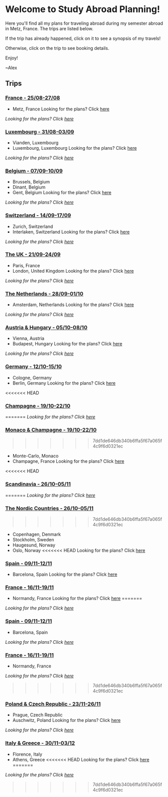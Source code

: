 # Welcome to Study Abroad Planning!
Here you'll find all my plans for traveling abroad during my semester abroad in Metz, France. The trips are listed below.

If the trip has already happened, click on it to see a synopsis of my travels!

Otherwise, click on the trip to see booking details.

Enjoy!

~Alex

## Trips
### [France - 25/08-27/08](https://alexhrao.github.io/TravelPlans/trips/01/Details.html "France")
- Metz, France
Looking for the plans? Click [here](https://alexhrao.github.io/TravelPlans/trips/01/Summary.html "Summary")

_Looking for the plans? Click [here](https://alexhrao.github.io/TravelPlans/trips/01/Summary.html "Summary")_

### [Luxembourg - 31/08-03/09](https://alexhrao.github.io/TravelPlans/trips/02/Details.html "Luxembourg")
- Vianden, Luxembourg
- Luxembourg, Luxembourg
Looking for the plans? Click [here](https://alexhrao.github.io/TravelPlans/trips/02/Summary.html "Summary")

_Looking for the plans? Click [here](https://alexhrao.github.io/TravelPlans/trips/02/Summary.html "Summary")_

### [Belgium - 07/09-10/09](https://alexhrao.github.io/TravelPlans/trips/03/Details.html "Belgium")
- Brussels, Belgium
- Dinant, Belgium
- Gent, Belgium
Looking for the plans? Click [here](https://alexhrao.github.io/TravelPlans/trips/03/Summary.html "Summary")

_Looking for the plans? Click [here](https://alexhrao.github.io/TravelPlans/trips/03/Summary.html "Summary")_

### [Switzerland - 14/09-17/09](https://alexhrao.github.io/TravelPlans/trips/04/Details.html "Switzerland")
- Zurich, Switzerland
- Interlaken, Switzerland
Looking for the plans? Click [here](https://alexhrao.github.io/TravelPlans/trips/04/Summary.html "Summary")

_Looking for the plans? Click [here](https://alexhrao.github.io/TravelPlans/trips/04/Summary.html "Summary")_

### [The UK - 21/09-24/09](https://alexhrao.github.io/TravelPlans/trips/05/Details.html "The United Kingdom")
- Paris, France
- London, United Kingdom
Looking for the plans? Click [here](https://alexhrao.github.io/TravelPlans/trips/05/Summary.html "Summary")

_Looking for the plans? Click [here](https://alexhrao.github.io/TravelPlans/trips/05/Summary.html "Summary")_

### [The Netherlands - 28/09-01/10](https://alexhrao.github.io/TravelPlans/trips/06/Details.html "The Netherlands")
- Amsterdam, Netherlands
Looking for the plans? Click [here](https://alexhrao.github.io/TravelPlans/trips/06/Summary.html "Summary")

_Looking for the plans? Click [here](https://alexhrao.github.io/TravelPlans/trips/06/Summary.html "Summary")_

### [Austria & Hungary - 05/10-08/10](https://alexhrao.github.io/TravelPlans/trips/07/Details.html "Austria & Hungary")
- Vienna, Austria
- Budapest, Hungary
Looking for the plans? Click [here](https://alexhrao.github.io/TravelPlans/trips/07/Summary.html "Summary")

_Looking for the plans? Click [here](https://alexhrao.github.io/TravelPlans/trips/07/Summary.html "Summary")_

### [Germany - 12/10-15/10](https://alexhrao.github.io/TravelPlans/trips/08/Details.html "Germany")
- Cologne, Germany
- Berlin, Germany
Looking for the plans? Click [here](https://alexhrao.github.io/TravelPlans/trips/08/Summary.html "Summary")

<<<<<<< HEAD
### [Champagne - 19/10-22/10](https://alexhrao.github.io/TravelPlans/trips/09/Summary.html "Champagne")
=======
_Looking for the plans? Click [here](https://alexhrao.github.io/TravelPlans/trips/08/Summary.html "Summary")_

### [Monaco & Champagne - 19/10-22/10](https://alexhrao.github.io/TravelPlans/trips/09/Summary.html "Monaco & Champagne")
>>>>>>> 7dd1de646db340b6ffa5f67a065f4c9f6d0321ec
- Monte-Carlo, Monaco
- Champagne, France
Looking for the plans? Click [here](https://alexhrao.github.io/TravelPlans/trips/09/Summary.html "Summary")

<<<<<<< HEAD
### [Scandinavia - 26/10-05/11](https://alexhrao.github.io/TravelPlans/trips/10/Summary.html "Nordic Countries")
=======
_Looking for the plans? Click [here](https://alexhrao.github.io/TravelPlans/trips/09/Summary.html "Summary")_

### [The Nordic Countries - 26/10-05/11](https://alexhrao.github.io/TravelPlans/trips/10/Summary.html "Nordic Countries")
>>>>>>> 7dd1de646db340b6ffa5f67a065f4c9f6d0321ec
- Copenhagen, Denmark
- Stockholm, Sweden
- Haugesund, Norway
- Oslo, Norway
<<<<<<< HEAD
Looking for the plans? Click [here](https://alexhrao.github.io/TravelPlans/trips/10/Summary.html "Summary")
  
### [Spain - 09/11-12/11](https://alexhrao.github.io/TravelPlans/trips/11/Summary.html "Spain")
- Barcelona, Spain
Looking for the plans? Click [here](https://alexhrao.github.io/TravelPlans/trips/11/Summary.html "Summary")
  
### [France - 16/11-19/11](https://alexhrao.github.io/TravelPlans/trips/12/Summary.html "France - Part II")
- Normandy, France
Looking for the plans? Click [here](https://alexhrao.github.io/TravelPlans/trips/12/Summary.html "Summary")
=======

_Looking for the plans? Click [here](https://alexhrao.github.io/TravelPlans/trips/10/Summary.html "Summary")_
  
### [Spain - 09/11-12/11](https://alexhrao.github.io/TravelPlans/trips/11/Summary.html "Spain")
- Barcelona, Spain

_Looking for the plans? Click [here](https://alexhrao.github.io/TravelPlans/trips/11/Summary.html "Summary")_
  
### [France - 16/11-19/11](https://alexhrao.github.io/TravelPlans/trips/12/Summary.html "France - Part II")
- Normandy, France

_Looking for the plans? Click [here](https://alexhrao.github.io/TravelPlans/trips/12/Summary.html "Summary")_
>>>>>>> 7dd1de646db340b6ffa5f67a065f4c9f6d0321ec
    
### [Poland & Czech Republic - 23/11-26/11](https://alexhrao.github.io/TravelPlans/trips/13/Summary.html "Poland & Czech Republic")
- Prague, Czech Republic
- Auschwitz, Poland
Looking for the plans? Click [here](https://alexhrao.github.io/TravelPlans/trips/13/Summary.html "Summary")

_Looking for the plans? Click [here](https://alexhrao.github.io/TravelPlans/trips/13/Summary.html "Summary")_

### [Italy & Greece - 30/11-03/12](https://alexhrao.github.io/TravelPlans/trips/14/Summary.html "Italy")
- Florence, Italy
- Athens, Greece
<<<<<<< HEAD
Looking for the plans? Click [here](https://alexhrao.github.io/TravelPlans/trips/14/Summary.html "Summary")
=======

_Looking for the plans? Click [here](https://alexhrao.github.io/TravelPlans/trips/14/Summary.html "Summary")_
>>>>>>> 7dd1de646db340b6ffa5f67a065f4c9f6d0321ec
